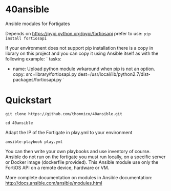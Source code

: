 # 40ansible
Ansible modules for Fortigates

Depends on https://pypi.python.org/pypi/fortiosapi
prefer to use:
`pip install fortiosapi `

If your environment does not support pip installation there is a copy
in library on this project and you can copy it using Ansible itself as
with the following example:
` tasks:
  - name: Upload python module wrkaround when pip is not an option.
    copy: src=library/fortiosapi.py dest=/usr/local/lib/python2.7/dist-packages/fortiosapi.py
`

# Quickstart
`git clone https://github.com/thomnico/40ansible.git`

`cd 40ansible`

Adapt the IP of the Fortigate in play.yml to your environment

`ansible-playbook play.yml`

You can then write your own playbooks and use inventory of course.
Ansible do not run on the fortigate you must run locally, on a
specific server or Docker image (dockerfile provided). This Ansible
module use only the FortiOS API on a remote device, hardware or VM.

More complete documentation on modules in Ansible documentation:
http://docs.ansible.com/ansible/modules.html
